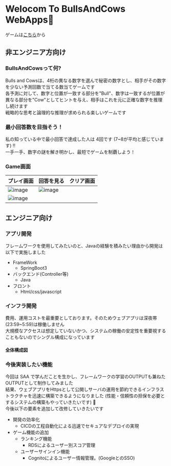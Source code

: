 # Welocom To BullsAndCows WebApps🎉

ゲームは[こちら](https://bullscowsgame.net/)から

## 非エンジニア方向け

### BullsAndCowsって何?

Bulls and Cowsは、4桁の異なる数字を選んで秘密の数字とし、相手がその数字を少ない予測回数で当てる数当てゲームです  
各予測に対して、数字と位置が一致する部分を"Bull"、数字は一致するが位置が異なる部分を"Cow"としてヒントを与え、相手はこれを元に正確な数字を推理し続けます  
戦略的な思考と論理的な推理が求められる楽しいゲームです

### 最小回答数を目指そう！

私の知っている中で最小回答で達成した人は 4回です (7~8が平均と感じています) !!  
一手一手、数字の謎を解き明かし、最短でゲームを制覇しよう！

### Game画面

|プレイ画面|回答を見る|クリア画面|
|-|-|-|
|![image](https://github.com/GitEngHar/BullsAndCows/assets/119464648/c0bd5195-926b-43b7-a63c-fef3fcc2e987)|![image](https://github.com/GitEngHar/BullsAndCows/assets/119464648/133eabb4-2566-49e5-a25a-fb6693f26ed0)
|![image](https://github.com/GitEngHar/BullsAndCows/assets/119464648/65273d36-d77c-4e1c-a06f-5c293c6296f7)|

## エンジニア向け

### アプリ開発

フレームワークを使用してみたいのと、Javaの経験を積みたい理由から開発は以下で実施しました  

- FrameWork
  - SpringBoot3
- バックエンド(Controller等)
  - Java
- フロント
  - Html/css/javascript

### インフラ開発

費用、運用コストを最重要としております。そのためウェブアプリは深夜帯(23:59~5:59)は稼働しません  
大規模なアクセスは想定していないかつ、システムの稼働の安定性を重要視することもないのでシングル構成になっています  

#### 全体構成図


### 今後実装したい機能

今回は SAA で学んだことを生かし、フレームワークの学習のOUTPUTも兼ねたOUTPUTとして制作してみました  
結果、ウェブアプリをHttpsとして公開しサーバの運用を節約できるインフラストラクチャを迅速に構築できるようになりました (性能・信頼性の担保を必要とするシステムの構築もやっていきたいです) 🎉  
今後以下の要素を追加して改修していきたいです  

- 開発の効率化
  - CICDの工程自動化による迅速でセキュアなデプロイの実現
- ゲーム機能の追加
  - ランキング機能
    - RDSによるユーザー別スコア管理
  - ユーザーサインイン機能  
    - Cognitoによるユーザー情報管理。(GoogleとのSSO)
